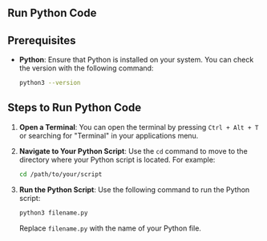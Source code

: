 ## Run Python Code

## Prerequisites
- **Python**: Ensure that Python is installed on your system. You can check the version with the following command:
  
  ```bash
  python3 --version
  ```

## Steps to Run Python Code

1. **Open a Terminal**: You can open the terminal by pressing `Ctrl + Alt + T` or searching for "Terminal" in your applications menu.

2. **Navigate to Your Python Script**: Use the `cd` command to move to the directory where your Python script is located. For example:
   ```bash
   cd /path/to/your/script
   ```

3. **Run the Python Script**: Use the following command to run the Python script:
   ```bash
   python3 filename.py
   ```
   Replace `filename.py` with the name of your Python file.
